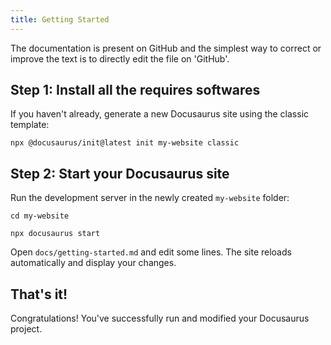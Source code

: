 ```yaml
---
title: Getting Started
---
```


The documentation is present on GitHub and the simplest way to correct or improve the text is to directly edit the file on 'GitHub'.

## Step 1: Install all the requires softwares

If you haven't already, generate a new Docusaurus site using the classic template:

```shell
npx @docusaurus/init@latest init my-website classic
```

## Step 2: Start your Docusaurus site

Run the development server in the newly created `my-website` folder:

```shell
cd my-website

npx docusaurus start
```

Open `docs/getting-started.md` and edit some lines. The site reloads automatically and display your changes.

## That's it!

Congratulations! You've successfully run and modified your Docusaurus project.
